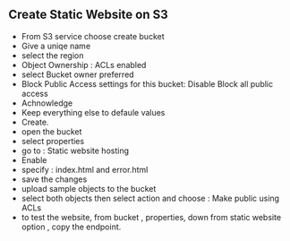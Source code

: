 ## Create Static Website on S3

- From S3 service choose create bucket
- Give a uniqe name 
- select the region
- Object Ownership : ACLs enabled
- select Bucket owner preferred
- Block Public Access settings for this bucket: Disable Block all public access
- Achnowledge
- Keep everything else to defaule values
- Create.
- open the bucket 
- select properties
- go to : Static website hosting
- Enable
- specify : index.html and error.html
- save the changes
- upload sample objects to the bucket
- select both objects then select action and choose : Make public using ACLs
- to test the website, from bucket , properties, down from static website option , copy the endpoint.

